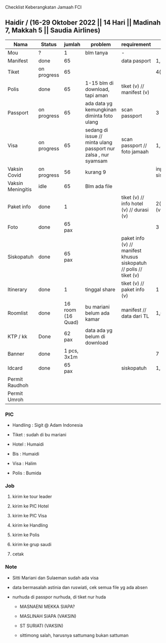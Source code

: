 Checklist Keberangkatan Jamaah FCI

## Haidir / (16-29 Oktober 2022 || 14 Hari || Madinah 7, Makkah 5 || Saudia Airlines)

| Nama | Status | jumlah | problem | requirement | note |
| --- | --- | --- | --- | --- | --- |
| Mou | ?   | 1   | blm tanya | -   |     |
| Manifest | done | 65  |     | data pasport | 1,5(v) |
| Tiket | on progress | 65  |     |     | 4(v),5(v) |
| Polis | done | 65  | 1-15 blm di download, tapi aman | tiket (v) // manifest (v) |     |
| Passport | on progress | 65  | ada data yg kemungkinan diminta foto ulang | scan passport | 3   |
| Visa | on progress | 65  | sedang di issue // minta ulang passport nur zalsa , nur syamsam | scan passport // foto jamaah | 1,3,7 |
| Vaksin Covid | on progress | 56  | kurang 9 |     | input siskopatuh |
| Vaksin Meningitis | idle | 65  | Blm ada file |     |     |
| Paket info | done | 1   |     | tiket (v) // info hotel (v) // durasi (v) | 2(v),4(v),6(v),7 (v) |
| Foto | done | 65 pax |     |     | 3 (v) |
| Siskopatuh | done | 65 pax |     | paket info (v) // manifest khusus siskopatuh // polis // tiket (v) |     |
| Itinerary | done | 1   | tinggal share | tiket (v) // paket info (v) | 1 (v) ,7 (v) |
| Roomlist | done | 16 room (16 Quad) | bu mariani belum ada kamar | manifest // data dari TL | 1,6 (v) , 7 (v) |
| KTP / kk | Done | 62 pax | data ada yg belum di download |     |     |
| Banner | done | 1 pcs, 3x1m |     |     | 7 (v) |
| Idcard | done | 65 pax |     | siskopatuh | 1,7 (v) |
| Permit Raudhoh |     |     |     |     |     |
| Permit Umroh |     |     |     |     |     |

### PIC

- Handling : Sigit @ Adam Indonesia
  
- Tiket : sudah di bu mariani
  
- Hotel : Humaidi
  
- Bis : Humaidi
  
- Visa : Halim

- Polis : Bumida
  

### Job

1. kirim ke tour leader
  
2. kirim ke PIC Hotel
  
3. kirim ke PIC Visa
  
4. kirim ke Handling
  
5. kirim ke Polis
  
6. kirim ke grup saudi
  
7. cetak
  

### Note

- Sitti Mariani dan Sulaeman sudah ada visa
  
- data bermasalah astinia dan ruswiati, cek semua file yg ada absen
  
- nurhuda di passpor nurhuda, di tiket nur huda
  
  - MASNAENI MEKKA SIAPA?
    
  - MASLINAH SIAPA (VAKSIN)
    
  - ST SURIATI (VAKSIN)
    
  - sittimong salah, harusnya sattumang bukan sattuman